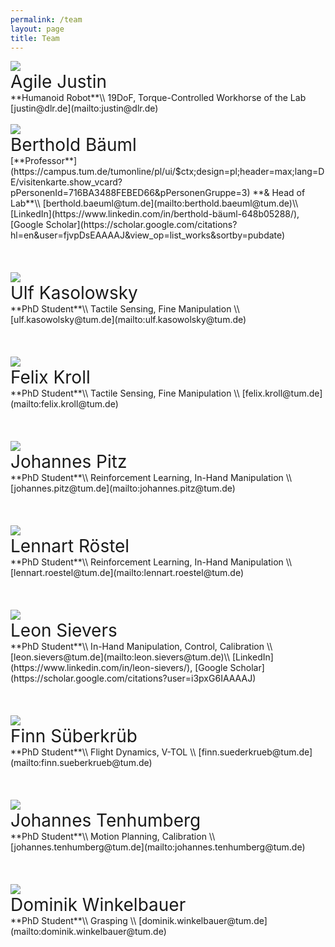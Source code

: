 ```yaml
---
permalink: /team
layout: page
title: Team
---
```



<div class="member" >
<img src="../assets/imgs/group/agile-justin.jpeg" class="group">
<div class="member-details" markdown="1">
<span style="font-size:2.0em;">Agile Justin</span> <br/>
**Humanoid Robot**\\
19DoF, Torque-Controlled Workhorse of the Lab <br/>
[justin@dlr.de](mailto:justin@dlr.de) <br/>
</div>
</div>
<br/>

<div class="member" >
<img src="../assets/imgs/group/baeuml-berthold.jpeg" class="group">
<div class="member-details" markdown="1">
<span style="font-size:2.0em;">Berthold Bäuml</span> <br/>
[**Professor**](https://campus.tum.de/tumonline/pl/ui/$ctx;design=pl;header=max;lang=DE/visitenkarte.show_vcard?pPersonenId=716BA3488FEBED66&pPersonenGruppe=3) **& Head of Lab**\\
[berthold.baeuml@tum.de](mailto:berthold.baeuml@tum.de)\\
[LinkedIn](https://www.linkedin.com/in/berthold-bäuml-648b05288/),  [Google Scholar](https://scholar.google.com/citations?hl=en&user=fjvpDsEAAAAJ&view_op=list_works&sortby=pubdate)
</div>
</div>
<br/><br/><br/>

<div class="member" >
<img src="../assets/imgs/group/kasolowsky-ulf.jpeg" class="group">
<div class="member-details" markdown="1">
<span style="font-size:2.0em;">Ulf Kasolowsky</span> <br/>
**PhD Student**\\
Tactile Sensing, Fine Manipulation \\
[ulf.kasowolsky@tum.de](mailto:ulf.kasowolsky@tum.de)
</div>
</div>
<br/><br/><br/>

<div class="member" >
<img src="../assets/imgs/group/kroll-felix.jpeg" class="group">
<div class="member-details" markdown="1">
<span style="font-size:2.0em;">Felix Kroll</span> <br/>
**PhD Student**\\
Tactile Sensing, Fine Manipulation \\
[felix.kroll@tum.de](mailto:felix.kroll@tum.de)
</div>
</div>
<br/><br/><br/>

<div class="member" >
<img src="../assets/imgs/group/pitz-johannes.jpeg" class="group">
<div class="member-details" markdown="1">
<span style="font-size:2.0em;">Johannes Pitz</span> <br/>
**PhD Student**\\
Reinforcement Learning, In-Hand Manipulation \\
[johannes.pitz@tum.de](mailto:johannes.pitz@tum.de)
</div>
</div>
<br/><br/><br/>

<div class="member" >
<img src="../assets/imgs/group/roestel-lennart.jpeg" class="group">
<div class="member-details" markdown="1">
<span style="font-size:2.0em;">Lennart Röstel </span> <br/>
**PhD Student**\\
Reinforcement Learning, In-Hand Manipulation \\
[lennart.roestel@tum.de](mailto:lennart.roestel@tum.de)
</div>
</div>
<br/><br/><br/>

<div class="member" >
<img src="../assets/imgs/group/sievers-leon.jpeg" class="group">
<div class="member-details" markdown="1">
<span style="font-size:2.0em;">Leon Sievers</span> <br/>
**PhD Student**\\
In-Hand Manipulation, Control, Calibration \\
[leon.sievers@tum.de](mailto:leon.sievers@tum.de)\\
[LinkedIn](https://www.linkedin.com/in/leon-sievers/),  [Google Scholar](https://scholar.google.com/citations?user=i3pxG6IAAAAJ)
</div>
</div>
<br/><br/><br/>

<div class="member" >
<img src="../assets/imgs/group/suederkrueb-finn.jpeg" class="group">
<div class="member-details" markdown="1">
<span style="font-size:2.0em;">Finn Süberkrüb</span> <br/>
**PhD Student**\\
Flight Dynamics, V-TOL \\
[finn.suederkrueb@tum.de](mailto:finn.sueberkrueb@tum.de)
</div>
</div>
<br/><br/><br/>

<div class="member" >
<img src="../assets/imgs/group/tenhumberg-johannes.jpeg" class="group">
<div class="member-details" markdown="1">
<span style="font-size:2.0em;">Johannes Tenhumberg</span> <br/>
**PhD Student**\\
Motion Planning, Calibration \\
[johannes.tenhumberg@tum.de](mailto:johannes.tenhumberg@tum.de)
</div>
</div>
<br/><br/><br/>

<div class="member" >
<img src="../assets/imgs/group/winkelbauer-dominik.jpeg" class="group">
<div class="member-details" markdown="1">
<span style="font-size:2.0em;">Dominik Winkelbauer</span> <br/>
**PhD Student**\\
Grasping \\
[dominik.winkelbauer@tum.de](mailto:dominik.winkelbauer@tum.de)
</div>
</div>
